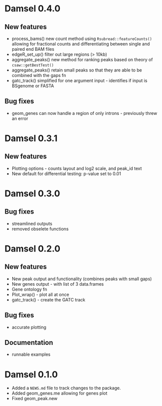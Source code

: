 # Damsel 0.4.0
## New features
* process_bams() new count method using `Rsubread::featureCounts()` allowing for fractional counts and differentiating between single and paired end BAM files
* edgeR_set_up() filter out large regions (> 10kb)
* aggregate_peaks() new method for ranking peaks based on theory of `csaw::getBestTest()`
* aggregate_peaks() retain small peaks so that they are able to be combined with the gaps fn
* gatc_track() simplified for one argument input - identifies if input is BSgenome or FASTA

## Bug fixes
* geom_genes can now handle a region of only introns - previously threw an error

# Damsel 0.3.1
## New features
* Plotting options - counts layout and log2 scale, and peak_id text
* New default for differential testing: p-value set to 0.01

# Damsel 0.3.0
## Bug fixes
* streamlined outputs
* removed obselete functions

# Damsel 0.2.0
## New features
* New peak output and functionality (combines peaks with small gaps)
* New genes output - with list of 3 data.frames
* Gene ontology fn 
* Plot_wrap() - plot all at once
* gatc_track() - create the GATC track

## Bug fixes
* accurate plotting

## Documentation
* runnable examples

# Damsel 0.1.0

* Added a `NEWS.md` file to track changes to the package.
* Added geom_genes.me allowing for genes plot
* Fixed geom_peak.new
